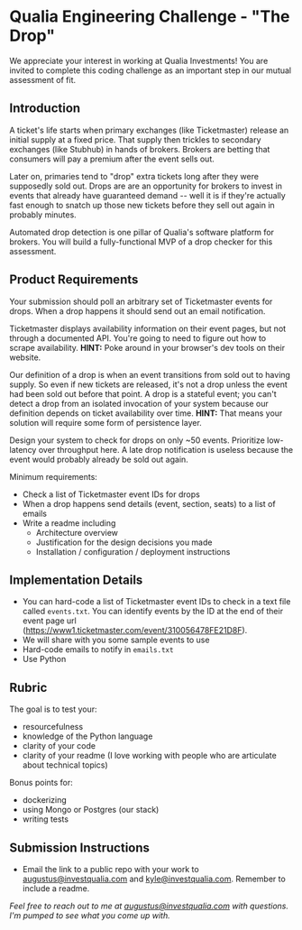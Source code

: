 # Qualia Engineering Challenge - "The Drop"

We appreciate your interest in working at Qualia Investments! You are invited to complete this coding challenge as an important step in our mutual assessment of fit. 

## Introduction

A ticket's life starts when primary exchanges (like Ticketmaster) release an initial supply at a fixed price. That supply then trickles to secondary exchanges (like Stubhub) in hands of brokers. Brokers are betting that consumers will pay a premium after the event sells out.

Later on, primaries tend to "drop" extra tickets long after they were supposedly sold out. Drops are are an opportunity for brokers to invest in events that already have guaranteed demand -- well it is if they're actually fast enough to snatch up those new tickets before they sell out again in probably minutes.

Automated drop detection is one pillar of Qualia's software platform for brokers. You will build a fully-functional MVP of a drop checker for this assessment.

## Product Requirements

Your submission should poll an arbitrary set of Ticketmaster events for drops. When a drop happens it should send out an email notification.

Ticketmaster displays availability information on their event pages, but not through a documented API. You're going to need to figure out how to scrape availability. **HINT:** Poke around in your browser's dev tools on their website. 

Our definition of a drop is when an event transitions from sold out to having supply. So even if new tickets are released, it's not a drop unless the event had been sold out before that point. A drop is a stateful event; you can't detect a drop from an isolated invocation of your system because our definition depends on ticket availability over time. **HINT:** That means your solution will require some form of persistence layer.

Design your system to check for drops on only ~50 events. Prioritize low-latency over throughput here. A late drop notification is useless because the event would probably already be sold out again.

Minimum requirements:
- Check a list of Ticketmaster event IDs for drops
- When a drop happens send details (event, section, seats) to a list of emails
- Write a readme including
    - Architecture overview
    - Justification for the design decisions you made
    - Installation / configuration / deployment instructions

## Implementation Details

- You can hard-code a list of Ticketmaster event IDs to check in a text file called `events.txt`. You can identify events by the ID at the end of their event page url (https://www1.ticketmaster.com/event/310056478FE21D8F). 
- We will share with you some sample events to use
- Hard-code emails to notify in `emails.txt`
- Use Python

## Rubric

The goal is to test your:
- resourcefulness
- knowledge of the Python language
- clarity of your code
- clarity of your readme (I love working with people who are articulate about technical topics)

Bonus points for:
- dockerizing
 - using Mongo or Postgres (our stack)
- writing tests

## Submission Instructions

- Email the link to a public repo with your work to augustus@investqualia.com and kyle@investqualia.com. Remember to include a readme.

_Feel free to reach out to me at augustus@investqualia.com with questions. I'm pumped to see what you come up with._




